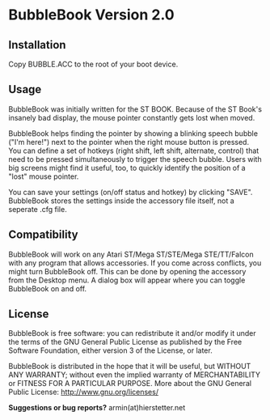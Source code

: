# BubbleBook Version 2.0

## Installation

Copy BUBBLE.ACC to the root of your boot device.

## Usage

BubbleBook was initially written for the ST BOOK. Because of the ST Book's insanely bad display, the mouse pointer constantly gets lost when moved.

BubbleBook helps finding the pointer by showing a blinking speech bubble ("I'm here!") next to the pointer when the right mouse button is pressed. You can define a set of hotkeys (right shift, left shift, alternate, control) that need to be pressed simultaneously to trigger the speech bubble. Users with big screens might find it useful, too, to quickly identify the position of a "lost" mouse pointer.

You can save your settings (on/off status and hotkey) by clicking "SAVE". BubbleBook stores the settings inside the accessory file itself, not a seperate .cfg file.

## Compatibility

BubbleBook will work on any Atari ST/Mega ST/STE/Mega STE/TT/Falcon with any program that allows accessories. If you come across conflicts, you might turn BubbleBook off. This can be done by opening the accessory from the Desktop menu. A dialog box will appear where you can toggle BubbleBook on and off.

## License

BubbleBook is free software: you can redistribute it and/or modify it under the terms of the GNU General Public License as published by the Free Software Foundation, either version 3 of the License, or later.

BubbleBook is distributed in the hope that it will be useful, but WITHOUT ANY WARRANTY; without even the implied warranty of MERCHANTABILITY or FITNESS FOR A PARTICULAR PURPOSE. More about the GNU General Public License: http://www.gnu.org/licenses/

**Suggestions or bug reports?** armin(at)hierstetter.net
